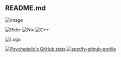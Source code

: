 ## README.md

![image](https://github.com/user-attachments/assets/cf37a1a8-5efc-4f92-9c17-b8ca58a4fb41)


 ![Rider](https://img.shields.io/badge/Rider-000000.svg?style=for-the-badge&logo=Rider&logoColor=white&color=black&labelColor=crimson) ![Nix](https://img.shields.io/badge/NIX-5277C3.svg?style=for-the-badge&logo=NixOS&logoColor=white) ![C++](https://img.shields.io/badge/c++-%2300599C.svg?style=for-the-badge&logo=c%2B%2B&logoColor=white)

![Logo](https://github.com/user-attachments/assets/aa31c97c-1980-465f-9207-a08c18ce1780)

[![Psychedelic's GitHub stats](https://github-readme-stats.vercel.app/api?username=ImOnPsychedelics&show_icons=true&theme=dark#gh-dark-mode-only)](https://github.com/anuraghazra/github-readme-stats#gh-dark-mode-only) 
[![spotify-github-profile](https://spotify-github-profile.kittinanx.com/api/view?uid=31bloxlxwxbq6krdu56s5wkfpayu&cover_image=true&theme=novatorem&show_offline=false&background_color=121212&interchange=false&bar_color=169224&bar_color_cover=false)](https://github.com/kittinan/spotify-github-profile)


